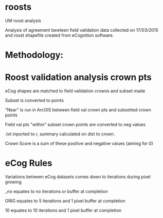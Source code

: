 # roosts
UM roost analysis

Analysis of agreement bewteen field validation data collected on 17/03/2015 and roost shapefile created from eCognition software.

# Methodology:

# Roost validation analysis crown pts

eCog shapes are matched to field validation crowns and subset made

Subset is converted to points

"Near" is run in ArcGIS between field val crown pts and subsetted crown points

Field val pts "within" subset crown points are converted to neg values

.txt inported to r, summary calculated on dist to crown.

Crown Score is a sum of these positive and negative values (aiming for 0)

# eCog Rules

Variations between eCog datasets comes down to iterations during pixel growing

_no equates to no iterations or buffer at completion

ORIG equates to 5 iterations and 1 pixel buffer at completion

10 equates to 10 iterations and 1 pixel buffer at completion


